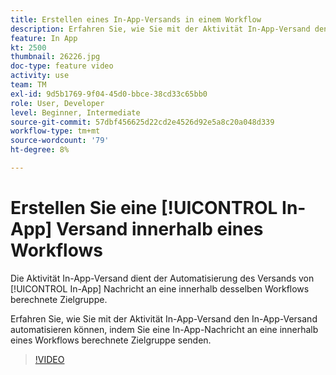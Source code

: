 ```yaml
---
title: Erstellen eines In-App-Versands in einem Workflow
description: Erfahren Sie, wie Sie mit der Aktivität In-App-Versand den In-App-Versand automatisieren können, indem Sie eine In-App-Nachricht an eine innerhalb eines Workflows berechnete Zielgruppe senden.
feature: In App
kt: 2500
thumbnail: 26226.jpg
doc-type: feature video
activity: use
team: TM
exl-id: 9d5b1769-9f04-45d0-bbce-38cd33c65bb0
role: User, Developer
level: Beginner, Intermediate
source-git-commit: 57dbf456625d22cd2e4526d92e5a8c20a048d339
workflow-type: tm+mt
source-wordcount: '79'
ht-degree: 8%

---
```


# Erstellen Sie eine [!UICONTROL In-App] Versand innerhalb eines Workflows

Die Aktivität In-App-Versand dient der Automatisierung des Versands von [!UICONTROL In-App] Nachricht an eine innerhalb desselben Workflows berechnete Zielgruppe.

Erfahren Sie, wie Sie mit der Aktivität In-App-Versand den In-App-Versand automatisieren können, indem Sie eine In-App-Nachricht an eine innerhalb eines Workflows berechnete Zielgruppe senden.

>[!VIDEO](https://video.tv.adobe.com/v/26226?quality=12)
